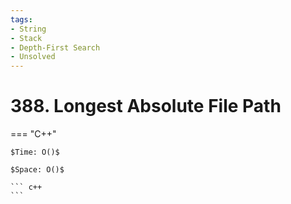```yaml
---
tags:
- String
- Stack
- Depth-First Search
- Unsolved
---
```



# 388. Longest Absolute File Path

=== "C++"

    $Time: O()$

    $Space: O()$

    ``` c++
    ```